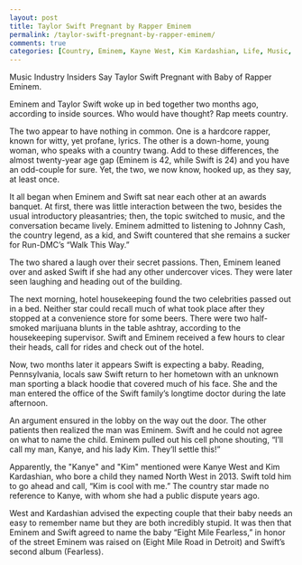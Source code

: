 ```yaml
---
layout: post
title: Taylor Swift Pregnant by Rapper Eminem
permalink: /taylor-swift-pregnant-by-rapper-eminem/
comments: true
categories: [Country, Eminem, Kayne West, Kim Kardashian, Life, Music, Pop, Rap, Taylor Swift]
---
```

Music Industry Insiders Say Taylor Swift Pregnant with Baby of Rapper Eminem.

Eminem and Taylor Swift woke up in bed together two months ago, according to inside sources. Who would have thought? Rap meets country.

The two appear to have nothing in common. One is a hardcore rapper, known for witty, yet profane, lyrics. The other is a down-home, young woman, who speaks with a country twang. Add to these differences, the almost twenty-year age gap (Eminem is 42, while Swift is 24) and you have an odd-couple for sure. Yet, the two, we now know, hooked up, as they say, at least once.

It all began when Eminem and Swift sat near each other at an awards banquet. At first, there was little interaction between the two, besides the usual introductory pleasantries; then, the topic switched to music, and the conversation became lively. Eminem admitted to listening to Johnny Cash, the country legend, as a kid, and Swift countered that she remains a sucker for Run-DMC’s “Walk This Way.”

The two shared a laugh over their secret passions. Then, Eminem leaned over and asked Swift if she had any other undercover vices. They were later seen laughing and heading out of the building.

The next morning, hotel housekeeping found the two celebrities passed out in a bed. Neither star could recall much of what took place after they stopped at a convenience store for some beers. There were two half-smoked marijuana blunts in the table ashtray, according to the housekeeping supervisor. Swift and Eminem received a few hours to clear their heads, call for rides and check out of the hotel.

Now, two months later it appears Swift is expecting a baby. Reading, Pennsylvania, locals saw Swift return to her hometown with an unknown man sporting a black hoodie that covered much of his face. She and the man entered the office of the Swift family’s longtime doctor during the late afternoon.

An argument ensured in the lobby on the way out the door. The other patients then realized the man was Eminem. Swift and he could not agree on what to name the child. Eminem pulled out his cell phone shouting, “I’ll call my man, Kanye, and his lady Kim. They’ll settle this!”

Apparently, the "Kanye" and "Kim" mentioned were Kanye West and Kim Kardashian, who bore a child they named North West in 2013. Swift told him to go ahead and call, “Kim is cool with me.” The country star made no reference to Kanye, with whom she had a public dispute years ago.

West and Kardashian advised the expecting couple that their baby needs an easy to remember name but they are both incredibly stupid. It was then that Eminem and Swift agreed to name the baby “Eight Mile Fearless,” in honor of the street Eminem was raised on (Eight Mile Road in Detroit) and Swift’s second album (Fearless).
